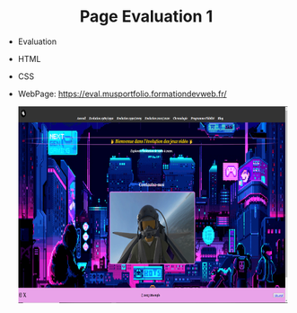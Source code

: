 <center><h1>Page Evaluation 1 </h1></center>
<ul> 
    <li>
      Evaluation 
      </li>
      <li>
        <p>
        HTML
        </p>
      </li>
      <li>
      <p>
        CSS
      </p> 
      </li>
      <li>
        WebPage: <a href="https://eval.musportfolio.formationdevweb.fr/">https://eval.musportfolio.formationdevweb.fr/
        </a>
      </li>
       <p align="center">
  <img    height=350px  widith=350px     src="https://github.com/Mus9617/SiteCours/raw/main/img/Captura.PNG" alt="Pikachu" >
</p>

</ul>
